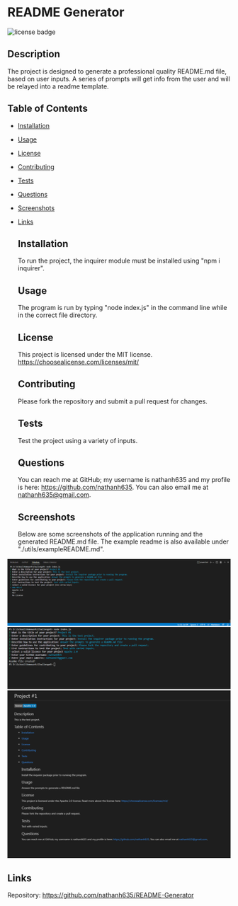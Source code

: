 # README Generator
  ![license badge](https://img.shields.io/badge/license-MIT-blue)

  ## Description

  The project is designed to generate a professional quality README.md file, based on user inputs. A series of prompts will get info from the user and will be relayed into a readme template.

## Table of Contents

- [Installation](#installation)
- [Usage](#usage)
- [License](#License)
- [Contributing](#contributing)
- [Tests](#tests)
- [Questions](#questions)
- [Screenshots](#screenshots)
- [Links](#links)

  ## Installation

  To run the project, the inquirer module must be installed using "npm i inquirer".

  ## Usage

  The program is run by typing "node index.js" in the command line while in the correct file directory.

  ## License

  This project is licensed under the MIT license.
  https://choosealicense.com/licenses/mit/
  

  ## Contributing

  Please fork the repository and submit a pull request for changes.

  ## Tests

  Test the project using a variety of inputs.

  ## Questions

  You can reach me at GitHub; my username is nathanh635 and my profile is here: https://github.com/nathanh635. You can also email me at nathanh635@gmail.com. 

  ## Screenshots

  Below are some screenshots of the application running and the generated README.md file. The example readme is also available under "./utils/exampleREADME.md".

![license prompt](./assets/images/prompts-licenses.PNG)
![completed prompts](./assets/images/completed-prompts.PNG)
![generated readme](./assets/images/readme-generated.PNG)
  
## Links

  Repository: https://github.com/nathanh635/README-Generator